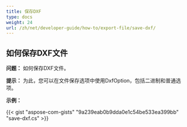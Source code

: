 ```yaml
---
title: 保存DXF
type: docs
weight: 24
url: /zh/net/developer-guide/how-to/export-file/save-dxf/
---
```


## **如何保存DXF文件**

**问题：** 如何保存DXF文件。

**提示：** 为此，您可以在文件保存选项中使用DxfOption，包括二进制和普通选项。

**示例：**

{{< gist "aspose-com-gists" "9a239eab0b9dda0e1c54be533ea399bb" "save-dxf.cs" >}}
